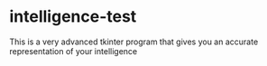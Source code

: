 # intelligence-test
This is a very advanced tkinter program that gives you an accurate representation of your intelligence
